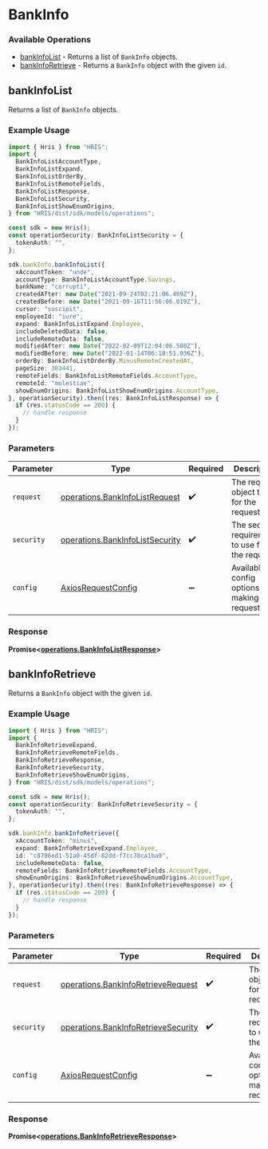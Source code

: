 # BankInfo

### Available Operations

* [bankInfoList](#bankinfolist) - Returns a list of `BankInfo` objects.
* [bankInfoRetrieve](#bankinforetrieve) - Returns a `BankInfo` object with the given `id`.

## bankInfoList

Returns a list of `BankInfo` objects.

### Example Usage

```typescript
import { Hris } from "HRIS";
import {
  BankInfoListAccountType,
  BankInfoListExpand,
  BankInfoListOrderBy,
  BankInfoListRemoteFields,
  BankInfoListResponse,
  BankInfoListSecurity,
  BankInfoListShowEnumOrigins,
} from "HRIS/dist/sdk/models/operations";

const sdk = new Hris();
const operationSecurity: BankInfoListSecurity = {
  tokenAuth: "",
};

sdk.bankInfo.bankInfoList({
  xAccountToken: "unde",
  accountType: BankInfoListAccountType.Savings,
  bankName: "corrupti",
  createdAfter: new Date("2021-09-24T02:21:06.409Z"),
  createdBefore: new Date("2021-09-16T11:56:06.019Z"),
  cursor: "suscipit",
  employeeId: "iure",
  expand: BankInfoListExpand.Employee,
  includeDeletedData: false,
  includeRemoteData: false,
  modifiedAfter: new Date("2022-02-09T12:04:06.508Z"),
  modifiedBefore: new Date("2022-01-14T06:18:51.036Z"),
  orderBy: BankInfoListOrderBy.MinusRemoteCreatedAt,
  pageSize: 383441,
  remoteFields: BankInfoListRemoteFields.AccountType,
  remoteId: "molestiae",
  showEnumOrigins: BankInfoListShowEnumOrigins.AccountType,
}, operationSecurity).then((res: BankInfoListResponse) => {
  if (res.statusCode == 200) {
    // handle response
  }
});
```

### Parameters

| Parameter                                                                          | Type                                                                               | Required                                                                           | Description                                                                        |
| ---------------------------------------------------------------------------------- | ---------------------------------------------------------------------------------- | ---------------------------------------------------------------------------------- | ---------------------------------------------------------------------------------- |
| `request`                                                                          | [operations.BankInfoListRequest](../../models/operations/bankinfolistrequest.md)   | :heavy_check_mark:                                                                 | The request object to use for the request.                                         |
| `security`                                                                         | [operations.BankInfoListSecurity](../../models/operations/bankinfolistsecurity.md) | :heavy_check_mark:                                                                 | The security requirements to use for the request.                                  |
| `config`                                                                           | [AxiosRequestConfig](https://axios-http.com/docs/req_config)                       | :heavy_minus_sign:                                                                 | Available config options for making requests.                                      |


### Response

**Promise<[operations.BankInfoListResponse](../../models/operations/bankinfolistresponse.md)>**


## bankInfoRetrieve

Returns a `BankInfo` object with the given `id`.

### Example Usage

```typescript
import { Hris } from "HRIS";
import {
  BankInfoRetrieveExpand,
  BankInfoRetrieveRemoteFields,
  BankInfoRetrieveResponse,
  BankInfoRetrieveSecurity,
  BankInfoRetrieveShowEnumOrigins,
} from "HRIS/dist/sdk/models/operations";

const sdk = new Hris();
const operationSecurity: BankInfoRetrieveSecurity = {
  tokenAuth: "",
};

sdk.bankInfo.bankInfoRetrieve({
  xAccountToken: "minus",
  expand: BankInfoRetrieveExpand.Employee,
  id: "c8796ed1-51a0-45df-82dd-f7cc78ca1ba9",
  includeRemoteData: false,
  remoteFields: BankInfoRetrieveRemoteFields.AccountType,
  showEnumOrigins: BankInfoRetrieveShowEnumOrigins.AccountType,
}, operationSecurity).then((res: BankInfoRetrieveResponse) => {
  if (res.statusCode == 200) {
    // handle response
  }
});
```

### Parameters

| Parameter                                                                                  | Type                                                                                       | Required                                                                                   | Description                                                                                |
| ------------------------------------------------------------------------------------------ | ------------------------------------------------------------------------------------------ | ------------------------------------------------------------------------------------------ | ------------------------------------------------------------------------------------------ |
| `request`                                                                                  | [operations.BankInfoRetrieveRequest](../../models/operations/bankinforetrieverequest.md)   | :heavy_check_mark:                                                                         | The request object to use for the request.                                                 |
| `security`                                                                                 | [operations.BankInfoRetrieveSecurity](../../models/operations/bankinforetrievesecurity.md) | :heavy_check_mark:                                                                         | The security requirements to use for the request.                                          |
| `config`                                                                                   | [AxiosRequestConfig](https://axios-http.com/docs/req_config)                               | :heavy_minus_sign:                                                                         | Available config options for making requests.                                              |


### Response

**Promise<[operations.BankInfoRetrieveResponse](../../models/operations/bankinforetrieveresponse.md)>**

